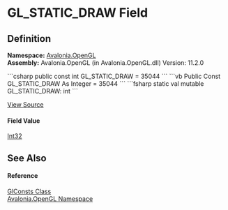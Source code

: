 # GL_STATIC_DRAW Field




## Definition
**Namespace:** <a href="N_Avalonia_OpenGL">Avalonia.OpenGL</a>  
**Assembly:** Avalonia.OpenGL (in Avalonia.OpenGL.dll) Version: 11.2.0

<Tabs groupId="api-code-preview">
<TabItem value="csharp" label="C#">
```csharp
public const int GL_STATIC_DRAW = 35044
```
</TabItem>
<TabItem value="vb" label="VB">
```vb
Public Const GL_STATIC_DRAW As Integer = 35044
```
</TabItem>
<TabItem value="fsharp" label="F#">
```fsharp
static val mutable GL_STATIC_DRAW: int
```
</TabItem>
</Tabs>



<a href="https://github.com/AvaloniaUI/Avalonia/tree/master/src/Avalonia.OpenGL/GlConsts.cs" title="View the source code">View Source</a>



#### Field Value
<a href="https://learn.microsoft.com/dotnet/api/system.int32" target="_blank" rel="noopener noreferrer">Int32</a>

## See Also


#### Reference
<a href="T_Avalonia_OpenGL_GlConsts">GlConsts Class</a>  
<a href="N_Avalonia_OpenGL">Avalonia.OpenGL Namespace</a>  
